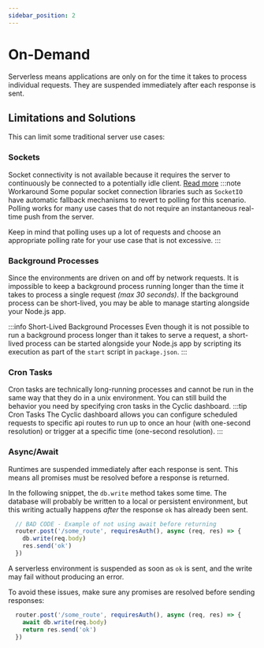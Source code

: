 ```yaml
---
sidebar_position: 2
---
```


# On-Demand  
Serverless means applications are only on for the time it takes to process individual requests. They are suspended immediately after each response is sent.

## Limitations and Solutions 
This can limit some traditional server use cases:

### Sockets
Socket connectivity is not available because it requires the server to continuously be connected to a potentially idle client. [Read more](/troubleshooting/websockets)
:::note  Workaround
Some popular socket connection libraries such as `SocketIO` have automatic fallback mechanisms to revert to polling for this scenario. Polling works for many use cases that do not require an instantaneous real-time push from the server.  

Keep in mind that polling uses up a lot of requests and choose an appropriate polling rate for your use case that is not excessive.
:::

### Background Processes
Since the environments are driven on and off by network requests. It is impossible to keep a background process running longer than the time it takes to process a single request *(max 30 seconds)*. If the background process can be short-lived, you may be able to manage starting alongside your Node.js app.

:::info  Short-Lived Background Processes
Even though it is not possible to run a background process longer than it takes to serve a request, a short-lived process can be started alongside your Node.js app by scripting its execution as part of the `start` script in `package.json`.
:::

### Cron Tasks
Cron tasks are technically long-running processes and cannot be run in the same way that they do in a unix environment. You can still build the behavior you need by specifying cron tasks in the Cyclic dashboard.
:::tip  Cron Tasks
The Cyclic dashboard allows you can configure scheduled requests to specific api routes to run up to once an hour (with one-second resolution) or trigger at a specific time (one-second resolution).
:::

### Async/Await
Runtimes are suspended immediately after each response is sent. This means all promises must be resolved before a response is returned. 

In the following snippet, the `db.write` method takes some time. The database will probably be written to a local or persistent environment, but this writing actually happens *after* the response `ok` has already been sent.
```javascript
  // BAD CODE - Example of not using await before returning
  router.post('/some_route', requiresAuth(), async (req, res) => {
    db.write(req.body)
    res.send('ok')
  })  
```
A serverless environment is suspended as soon as `ok` is sent, and the write may fail without producing an error. 

To avoid these issues, make sure any promises are resolved before sending responses:
```javascript
  router.post('/some_route', requiresAuth(), async (req, res) => {
    await db.write(req.body)
    return res.send('ok')
  })  
```


